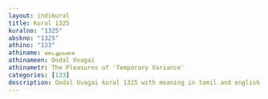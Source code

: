 ```yaml
---
layout: indikural
title: Kural 1325
kuralno: "1325"
abskno: "1325"
athino: "133"
athiname: ஊடலுவகை
athinameen: Oodal Uvagai
athinametr: The Pleasures of 'Temporary Variance'
categories: [133]
description: Oodal Uvagai kural 1325 with meaning in tamil and english 
---
```


